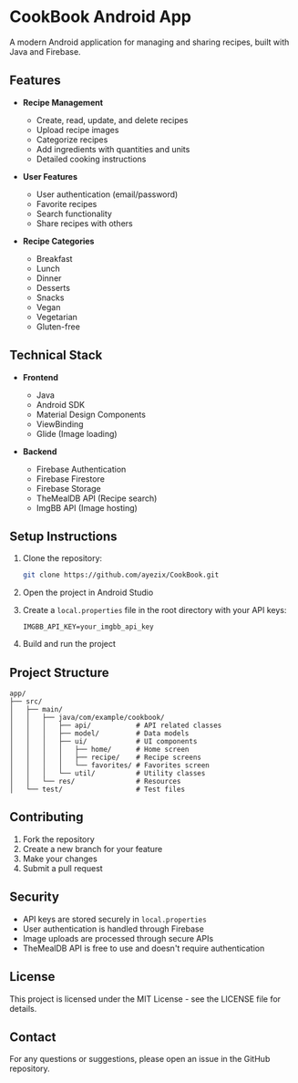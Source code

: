 # CookBook Android App

A modern Android application for managing and sharing recipes, built with Java and Firebase.

## Features

- **Recipe Management**
  - Create, read, update, and delete recipes
  - Upload recipe images
  - Categorize recipes
  - Add ingredients with quantities and units
  - Detailed cooking instructions

- **User Features**
  - User authentication (email/password)
  - Favorite recipes
  - Search functionality
  - Share recipes with others

- **Recipe Categories**
  - Breakfast
  - Lunch
  - Dinner
  - Desserts
  - Snacks
  - Vegan
  - Vegetarian
  - Gluten-free

## Technical Stack

- **Frontend**
  - Java
  - Android SDK
  - Material Design Components
  - ViewBinding
  - Glide (Image loading)

- **Backend**
  - Firebase Authentication
  - Firebase Firestore
  - Firebase Storage
  - TheMealDB API (Recipe search)
  - ImgBB API (Image hosting)

## Setup Instructions

1. Clone the repository:
   ```bash
   git clone https://github.com/ayezix/CookBook.git
   ```

2. Open the project in Android Studio

3. Create a `local.properties` file in the root directory with your API keys:
   ```properties
   IMGBB_API_KEY=your_imgbb_api_key
   ```

4. Build and run the project

## Project Structure

```
app/
├── src/
│   ├── main/
│   │   ├── java/com/example/cookbook/
│   │   │   ├── api/           # API related classes
│   │   │   ├── model/         # Data models
│   │   │   ├── ui/            # UI components
│   │   │   │   ├── home/      # Home screen
│   │   │   │   ├── recipe/    # Recipe screens
│   │   │   │   └── favorites/ # Favorites screen
│   │   │   └── util/          # Utility classes
│   │   └── res/               # Resources
│   └── test/                  # Test files
```

## Contributing

1. Fork the repository
2. Create a new branch for your feature
3. Make your changes
4. Submit a pull request

## Security

- API keys are stored securely in `local.properties`
- User authentication is handled through Firebase
- Image uploads are processed through secure APIs
- TheMealDB API is free to use and doesn't require authentication

## License

This project is licensed under the MIT License - see the LICENSE file for details.

## Contact

For any questions or suggestions, please open an issue in the GitHub repository. 